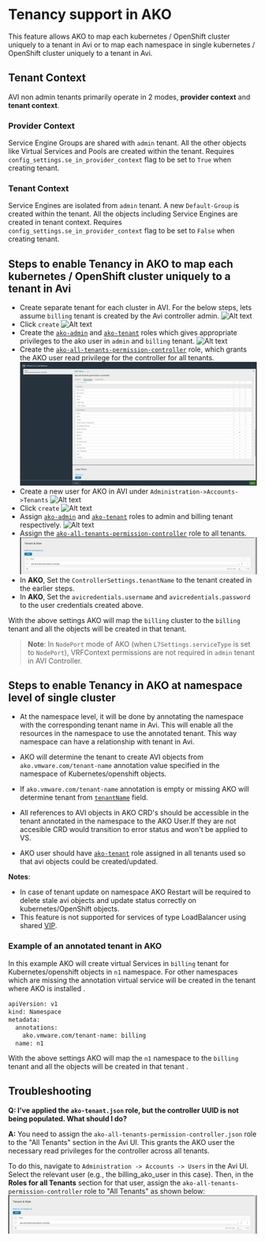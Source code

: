 # Tenancy support in AKO

This feature allows AKO to map each kubernetes / OpenShift cluster uniquely to a tenant in Avi or to map each namespace in single kubernetes / OpenShift cluster uniquely to a tenant in Avi. 

## Tenant Context

AVI non admin tenants primarily operate in 2 modes, **provider context** and **tenant context**.

### Provider Context

Service Engine Groups are shared with `admin` tenant. All the other objects like Virtual Services and Pools are created within the tenant. Requires `config_settings.se_in_provider_context` flag to be set to `True` when creating tenant. 

### Tenant Context

Service Engines are isolated from `admin` tenant. A new `Default-Group` is created within the tenant. All the objects including Service Engines are created in tenant context. Requires `config_settings.se_in_provider_context` flag to be set to `False` when creating tenant. 

## Steps to enable Tenancy in AKO to map each kubernetes / OpenShift cluster uniquely to a tenant in Avi

* Create separate tenant for each cluster in AVI. For the below steps, lets assume `billing` tenant is created by the Avi controller admin.
![Alt text](images/tenant_path.png?raw=true)
* Click `create`
![Alt text](images/new_tenant.png?raw=true)
* Create the [`ako-admin`](roles/ako-admin.json) and [`ako-tenant`](roles/ako-tenant.json) roles which gives appropriate privileges to the ako user in `admin` and `billing` tenant.
![Alt text](images/role_list.png?raw=true)
* Create the [`ako-all-tenants-permission-controller`](roles/ako-all-tenants-permission-controller.json) role, which grants the AKO user read privilege for the controller for all tenants.
![Alt text](images/ako-all-tenants-permission-controller.png?raw=true)
* Create a new user for AKO in AVI under `Administration->Accounts->Tenants`
![Alt text](images/user_path.png?raw=true)
* Click `create`
![Alt text](images/new_user.png?raw=true)
* Assign [`ako-admin`](roles/ako-admin.json) and [`ako-tenant`](roles/ako-tenant.json) roles to admin and billing tenant respectively.
![Alt text](images/new_user_role.png?raw=true)
* Assign the [`ako-all-tenants-permission-controller`](roles/ako-all-tenants-permission-controller.json) role to all tenants.
![Alt text](images/all-tenants-role.png?raw=true)
* In **AKO**, Set the `ControllerSettings.tenantName` to the tenant created in the earlier steps.
* In **AKO**, Set the `avicredentials.username` and `avicredentials.password` to the user credentials created above.

With the above settings AKO will map the `billing` cluster to the `billing` tenant and all the objects will be created in that tenant.

> **Note**: In `NodePort` mode of AKO (when `L7Settings.serviceType` is set to `NodePort`), VRFContext permissions are not required in `admin` tenant in AVI Controller.

## Steps to enable Tenancy in AKO at namespace level of single cluster

* At the namespace level, it will be done by annotating the namespace with the corresponding tenant name in Avi. This will enable all the resources in the namespace to use the annotated tenant. This way namespace can have a relationship with tenant in Avi.

* AKO will determine the tenant to create AVI objects from `ako.vmware.com/tenant-name` annotation value specified in the namespace of Kubernetes/openshift objects.

* If `ako.vmware.com/tenant-name` annotation is empty or missing AKO will determine tenant from [`tenantName`](values.md#controllersettingstenantname) field.

* All references to AVI objects in AKO CRD's should be accessible in the tenant annotated in the namespace to the AKO User.If they are not accesible CRD would transition to error status and won't be applied to VS. 

* AKO user should have [`ako-tenant`](roles/ako-tenant.json) role assigned in all tenants used so that avi objects could be created/updated.  

**Notes**: 
* In case of tenant update on namespace AKO Restart will be required to delete stale avi objects and update status correctly on kubernetes/OpenShift objects.
* This feature is not supported for services of type LoadBalancer using shared [VIP](./shared_vip.md).  


### Example of an annotated tenant in AKO

In this example AKO will create virtual Services in `billing` tenant for Kubernetes/openshift objects in `n1` namespace. For other namespaces which are missing the annotation virtual service will be created in the tenant where AKO is installed .

```
apiVersion: v1
kind: Namespace
metadata:
  annotations:
    ako.vmware.com/tenant-name: billing
  name: n1
```

With the above settings AKO will map the `n1` namespace to the `billing` tenant and all the objects will be created in that tenant .

## Troubleshooting

**Q: I've applied the `ako-tenant.json` role, but the controller UUID is not being populated. What should I do?**

**A:** You need to assign the `ako-all-tenants-permission-controller.json` role to the "All Tenants" section in the Avi UI. This grants the AKO user the necessary read privileges for the controller across all tenants.

To do this, navigate to `Administration -> Accounts -> Users` in the Avi UI. Select the relevant user (e.g., the billing_ako_user in this case). Then, in the **Roles for all Tenants** section for that user, assign the `ako-all-tenants-permission-controller` role to "All Tenants" as shown below:
![Assign ako-all-tenants-permission-controller to All Tenants](images/all-tenants-role.png?raw=true)
